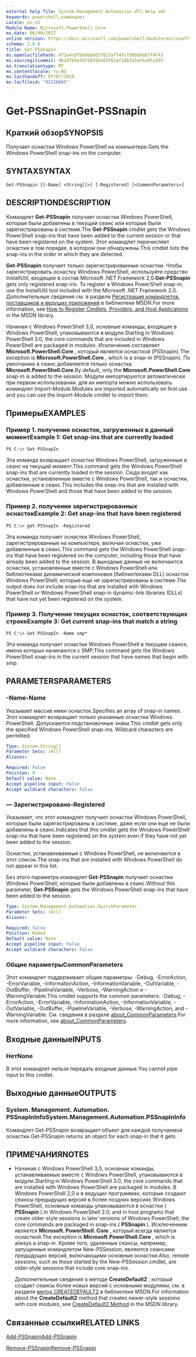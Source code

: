 ```yaml
---
external help file: System.Management.Automation.dll-Help.xml
keywords: powershell,командлет
Locale: en-US
Module Name: Microsoft.PowerShell.Core
ms.date: 06/09/2017
online version: https://docs.microsoft.com/powershell/module/microsoft.powershell.core/get-pssnapin?view=powershell-5.1&WT.mc_id=ps-gethelp
schema: 2.0.0
title: Get-PSSnapin
ms.openlocfilehash: 472a4c8fbb9eb0d37827aff4fcfd6bb9a67f4743
ms.sourcegitcommit: 9b28fb9a3d72655bb63f62af18b3a5af6a05cd3f
ms.translationtype: MT
ms.contentlocale: ru-RU
ms.lasthandoff: 07/07/2020
ms.locfileid: "93226665"
---
```

# <span data-ttu-id="7f32c-103">Get-PSSnapin</span><span class="sxs-lookup"><span data-stu-id="7f32c-103">Get-PSSnapin</span></span>

## <span data-ttu-id="7f32c-104">Краткий обзор</span><span class="sxs-lookup"><span data-stu-id="7f32c-104">SYNOPSIS</span></span>
<span data-ttu-id="7f32c-105">Получает оснастки Windows PowerShell на компьютере.</span><span class="sxs-lookup"><span data-stu-id="7f32c-105">Gets the Windows PowerShell snap-ins on the computer.</span></span>

## <span data-ttu-id="7f32c-106">SYNTAX</span><span class="sxs-lookup"><span data-stu-id="7f32c-106">SYNTAX</span></span>

```
Get-PSSnapin [[-Name] <String[]>] [-Registered] [<CommonParameters>]
```

## <span data-ttu-id="7f32c-107">DESCRIPTION</span><span class="sxs-lookup"><span data-stu-id="7f32c-107">DESCRIPTION</span></span>
<span data-ttu-id="7f32c-108">Командлет **Get-PSSnapin** получает оснастки Windows PowerShell, которые были добавлены в текущий сеанс или которые были зарегистрированы в системе.</span><span class="sxs-lookup"><span data-stu-id="7f32c-108">The **Get-PSSnapin** cmdlet gets the Windows PowerShell snap-ins that have been added to the current session or that have been registered on the system.</span></span>
<span data-ttu-id="7f32c-109">Этот командлет перечисляет оснастки в том порядке, в котором они обнаружены.</span><span class="sxs-lookup"><span data-stu-id="7f32c-109">This cmdlet lists the snap-ins in the order in which they are detected.</span></span>

<span data-ttu-id="7f32c-110">**Get-PSSnapin** получает только зарегистрированные оснастки. Чтобы зарегистрировать оснастку Windows PowerShell, используйте средство InstallUtil, входящее в состав Microsoft .NET Framework 2,0.</span><span class="sxs-lookup"><span data-stu-id="7f32c-110">**Get-PSSnapin** gets only registered snap-ins. To register a Windows PowerShell snap-in, use the InstallUtil tool included with the Microsoft .NET Framework 2.0.</span></span>
<span data-ttu-id="7f32c-111">Дополнительные сведения см. в разделе [Регистрация командлетов, поставщиков и ведущих приложений](https://go.microsoft.com/fwlink/?LinkID=143619) в библиотеке MSDN.</span><span class="sxs-lookup"><span data-stu-id="7f32c-111">For more information, see [How to Register Cmdlets, Providers, and Host Applications](https://go.microsoft.com/fwlink/?LinkID=143619) in the MSDN library.</span></span>

<span data-ttu-id="7f32c-112">Начиная с Windows PowerShell 3,0, основные команды, входящие в Windows PowerShell, упаковываются в модули.</span><span class="sxs-lookup"><span data-stu-id="7f32c-112">Starting in Windows PowerShell 3.0, the core commands that are included in Windows PowerShell are packaged in modules.</span></span>
<span data-ttu-id="7f32c-113">Исключение составляет **Microsoft.PowerShell.Core** , который является оснасткой (PSSnapin).</span><span class="sxs-lookup"><span data-stu-id="7f32c-113">The exception is **Microsoft.PowerShell.Core** , which is a snap-in (PSSnapin).</span></span>
<span data-ttu-id="7f32c-114">По умолчанию в сеанс добавляется только оснастка **Microsoft.PowerShell.Core**.</span><span class="sxs-lookup"><span data-stu-id="7f32c-114">By default, only the **Microsoft.PowerShell.Core** snap-in is added to the session.</span></span>
<span data-ttu-id="7f32c-115">Модули импортируются автоматически при первом использовании. для их импорта можно использовать командлет Import-Module.</span><span class="sxs-lookup"><span data-stu-id="7f32c-115">Modules are imported automatically on first use and you can use the Import-Module cmdlet to import them.</span></span>

## <span data-ttu-id="7f32c-116">Примеры</span><span class="sxs-lookup"><span data-stu-id="7f32c-116">EXAMPLES</span></span>

### <span data-ttu-id="7f32c-117">Пример 1. получение оснасток, загруженных в данный момент</span><span class="sxs-lookup"><span data-stu-id="7f32c-117">Example 1: Get snap-ins that are currently loaded</span></span>

```
PS C:\> Get-PSSnapIn
```

<span data-ttu-id="7f32c-118">Эта команда возвращает оснастки Windows PowerShell, загруженные в сеанс на текущий момент.</span><span class="sxs-lookup"><span data-stu-id="7f32c-118">This command gets the Windows PowerShell snap-ins that are currently loaded in the session.</span></span>
<span data-ttu-id="7f32c-119">Сюда входят как оснастки, установленные вместе с Windows PowerShell, так и оснастки, добавленные в сеанс.</span><span class="sxs-lookup"><span data-stu-id="7f32c-119">This includes the snap-ins that are installed with Windows PowerShell and those that have been added to the session.</span></span>

### <span data-ttu-id="7f32c-120">Пример 2. получение зарегистрированных оснасток</span><span class="sxs-lookup"><span data-stu-id="7f32c-120">Example 2: Get snap-ins that have been registered</span></span>

```
PS C:\> get-PSSnapIn -Registered
```

<span data-ttu-id="7f32c-121">Эта команда получает оснастки Windows PowerShell, зарегистрированные на компьютере, включая оснастки, уже добавленные в сеанс.</span><span class="sxs-lookup"><span data-stu-id="7f32c-121">This command gets the Windows PowerShell snap-ins that have been registered on the computer, including those that have already been added to the session.</span></span>
<span data-ttu-id="7f32c-122">В выходные данные не включаются оснастки, установленные вместе с Windows PowerShell или библиотеками динамической компоновки (библиотеками DLL) оснасток Windows PowerShell, которые еще не зарегистрированы в системе.</span><span class="sxs-lookup"><span data-stu-id="7f32c-122">The output does not include snap-ins that are installed with Windows PowerShell or Windows PowerShell snap-in dynamic-link libraries (DLLs) that have not yet been registered on the system.</span></span>

### <span data-ttu-id="7f32c-123">Пример 3. Получение текущих оснасток, соответствующих строке</span><span class="sxs-lookup"><span data-stu-id="7f32c-123">Example 3: Get current snap-ins that match a string</span></span>

```
PS C:\> Get-PSSnapIn -Name smp*
```

<span data-ttu-id="7f32c-124">Эта команда получает оснастки Windows PowerShell в текущем сеансе, имена которых начинаются с SMP.</span><span class="sxs-lookup"><span data-stu-id="7f32c-124">This command gets the Windows PowerShell snap-ins in the current session that have names that begin with smp.</span></span>

## <span data-ttu-id="7f32c-125">PARAMETERS</span><span class="sxs-lookup"><span data-stu-id="7f32c-125">PARAMETERS</span></span>

### <span data-ttu-id="7f32c-126">-Name</span><span class="sxs-lookup"><span data-stu-id="7f32c-126">-Name</span></span>
<span data-ttu-id="7f32c-127">Указывает массив имен оснасток.</span><span class="sxs-lookup"><span data-stu-id="7f32c-127">Specifies an array of snap-in names.</span></span>
<span data-ttu-id="7f32c-128">Этот командлет возвращает только указанные оснастки Windows PowerShell. Допускаются подстановочные знаки.</span><span class="sxs-lookup"><span data-stu-id="7f32c-128">This cmdlet gets only the specified Windows PowerShell snap-ins. Wildcard characters are permitted.</span></span>

```yaml
Type: System.String[]
Parameter Sets: (All)
Aliases:

Required: False
Position: 0
Default value: None
Accept pipeline input: False
Accept wildcard characters: False
```

### <span data-ttu-id="7f32c-129">— Зарегистрировано</span><span class="sxs-lookup"><span data-stu-id="7f32c-129">-Registered</span></span>
<span data-ttu-id="7f32c-130">Указывает, что этот командлет получает оснастки Windows PowerShell, которые были зарегистрированы в системе, даже если они еще не были добавлены в сеанс.</span><span class="sxs-lookup"><span data-stu-id="7f32c-130">Indicates that this cmdlet gets the Windows PowerShell snap-ins that have been registered on the system even if they have not yet been added to the session.</span></span>

<span data-ttu-id="7f32c-131">Оснастки, устанавливаемые с Windows PowerShell, не включаются в этот список.</span><span class="sxs-lookup"><span data-stu-id="7f32c-131">The snap-ins that are installed with Windows PowerShell do not appear in this list.</span></span>

<span data-ttu-id="7f32c-132">Без этого параметра командлет **Get-PSSnapin** получает оснастки Windows PowerShell, которые были добавлены в сеанс.</span><span class="sxs-lookup"><span data-stu-id="7f32c-132">Without this parameter, **Get-PSSnapin** gets the Windows PowerShell snap-ins that have been added to the session.</span></span>

```yaml
Type: System.Management.Automation.SwitchParameter
Parameter Sets: (All)
Aliases:

Required: False
Position: Named
Default value: None
Accept pipeline input: False
Accept wildcard characters: False
```

### <span data-ttu-id="7f32c-133">Общие параметры</span><span class="sxs-lookup"><span data-stu-id="7f32c-133">CommonParameters</span></span>
<span data-ttu-id="7f32c-134">Этот командлет поддерживает общие параметры: -Debug, -ErrorAction, -ErrorVariable, -InformationAction, -InformationVariable, -OutVariable, -OutBuffer, -PipelineVariable, -Verbose, -WarningAction и -WarningVariable.</span><span class="sxs-lookup"><span data-stu-id="7f32c-134">This cmdlet supports the common parameters: -Debug, -ErrorAction, -ErrorVariable, -InformationAction, -InformationVariable, -OutVariable, -OutBuffer, -PipelineVariable, -Verbose, -WarningAction, and -WarningVariable.</span></span> <span data-ttu-id="7f32c-135">См. сведения в разделе [about_CommonParameters](https://go.microsoft.com/fwlink/?LinkID=113216).</span><span class="sxs-lookup"><span data-stu-id="7f32c-135">For more information, see [about_CommonParameters](https://go.microsoft.com/fwlink/?LinkID=113216).</span></span>

## <span data-ttu-id="7f32c-136">Входные данные</span><span class="sxs-lookup"><span data-stu-id="7f32c-136">INPUTS</span></span>

### <span data-ttu-id="7f32c-137">Нет</span><span class="sxs-lookup"><span data-stu-id="7f32c-137">None</span></span>
<span data-ttu-id="7f32c-138">В этот командлет нельзя передать входные данные.</span><span class="sxs-lookup"><span data-stu-id="7f32c-138">You cannot pipe input to this cmdlet.</span></span>

## <span data-ttu-id="7f32c-139">Выходные данные</span><span class="sxs-lookup"><span data-stu-id="7f32c-139">OUTPUTS</span></span>

### <span data-ttu-id="7f32c-140">System. Management. Automation. PSSnapInInfo</span><span class="sxs-lookup"><span data-stu-id="7f32c-140">System.Management.Automation.PSSnapInInfo</span></span>
<span data-ttu-id="7f32c-141">Командлет Get-PSSnapin возвращает объект для каждой получаемой оснастки.</span><span class="sxs-lookup"><span data-stu-id="7f32c-141">Get-PSSnapin returns an object for each snap-in that it gets.</span></span>

## <span data-ttu-id="7f32c-142">ПРИМЕЧАНИЯ</span><span class="sxs-lookup"><span data-stu-id="7f32c-142">NOTES</span></span>

* <span data-ttu-id="7f32c-143">Начиная с Windows PowerShell 3,0, основные команды, устанавливаемые вместе с Windows PowerShell, упаковываются в модули.</span><span class="sxs-lookup"><span data-stu-id="7f32c-143">Starting in Windows PowerShell 3.0, the core commands that are installed with Windows PowerShell are packaged in modules.</span></span> <span data-ttu-id="7f32c-144">В Windows PowerShell 2,0 и в ведущих программах, которые создают сеансы предыдущих версий в более поздних версиях Windows PowerShell, основные команды упаковываются в оснастки ( **PSSnapin** ).</span><span class="sxs-lookup"><span data-stu-id="7f32c-144">In Windows PowerShell 2.0, and in host programs that create older-style sessions in later versions of Windows PowerShell, the core commands are packaged in snap-ins ( **PSSnapin** ).</span></span> <span data-ttu-id="7f32c-145">Исключением является **Microsoft. PowerShell. Core** , который всегда является оснасткой.</span><span class="sxs-lookup"><span data-stu-id="7f32c-145">The exception is **Microsoft.PowerShell.Core** , which is always a snap-in.</span></span> <span data-ttu-id="7f32c-146">Кроме того, удаленные сеансы, например, запущенные командлетом New-PSSession, являются сеансами предыдущих версий, включающими основные оснастки.</span><span class="sxs-lookup"><span data-stu-id="7f32c-146">Also, remote sessions, such as those started by the New-PSSession cmdlet, are older-style sessions that include core snap-ins.</span></span>

  <span data-ttu-id="7f32c-147">Дополнительные сведения о методе **CreateDefault2** , который создает сеансы более новых версий с основными модулями, см. в разделе [метод CREATEDEFAULT2](https://msdn.microsoft.com/library/system.management.automation.runspaces.initialsessionstate.createdefault2) в библиотеке MSDN.</span><span class="sxs-lookup"><span data-stu-id="7f32c-147">For information about the **CreateDefault2** method that creates newer-style sessions with core modules, see [CreateDefault2 Method](https://msdn.microsoft.com/library/system.management.automation.runspaces.initialsessionstate.createdefault2) in the MSDN library.</span></span>

## <span data-ttu-id="7f32c-148">Связанные ссылки</span><span class="sxs-lookup"><span data-stu-id="7f32c-148">RELATED LINKS</span></span>

[<span data-ttu-id="7f32c-149">Add-PSSnapin</span><span class="sxs-lookup"><span data-stu-id="7f32c-149">Add-PSSnapin</span></span>](Add-PSSnapin.md)

[<span data-ttu-id="7f32c-150">Remove-PSSnapin</span><span class="sxs-lookup"><span data-stu-id="7f32c-150">Remove-PSSnapin</span></span>](Remove-PSSnapin.md)
